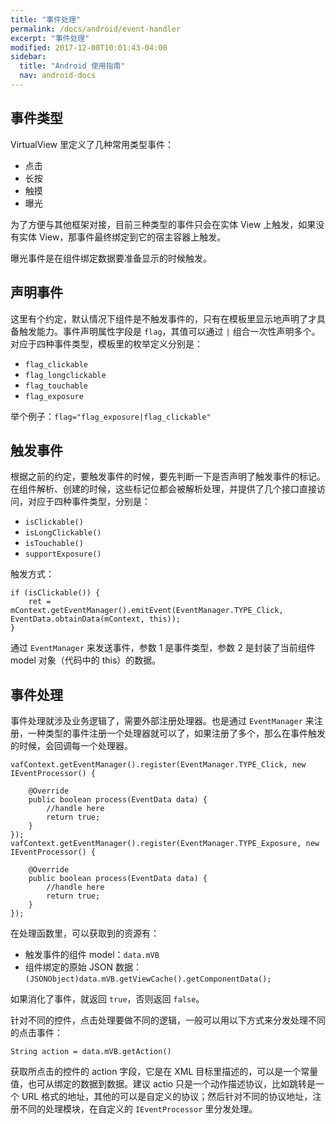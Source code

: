 ```yaml
---
title: "事件处理"
permalink: /docs/android/event-handler
excerpt: "事件处理"
modified: 2017-12-08T10:01:43-04:00
sidebar:
  title: "Android 使用指南"
  nav: android-docs
---
```


## 事件类型

VirtualView 里定义了几种常用类型事件：
+ 点击
+ 长按
+ 触摸
+ 曝光

为了方便与其他框架对接，目前三种类型的事件只会在实体 View 上触发，如果没有实体 View，那事件最终绑定到它的宿主容器上触发。

曝光事件是在组件绑定数据要准备显示的时候触发。

## 声明事件

这里有个约定，默认情况下组件是不触发事件的，只有在模板里显示地声明了才具备触发能力。事件声明属性字段是 `flag`，其值可以通过 `|` 组合一次性声明多个。对应于四种事件类型，模板里的枚举定义分别是：
+ `flag_clickable`
+ `flag_longclickable`
+ `flag_touchable`
+ `flag_exposure`

举个例子：`flag="flag_exposure|flag_clickable"`

## 触发事件

根据之前的约定，要触发事件的时候，要先判断一下是否声明了触发事件的标记。在组件解析、创建的时候，这些标记位都会被解析处理，并提供了几个接口直接访问，对应于四种事件类型，分别是：
+ `isClickable()`
+ `isLongClickable()`
+ `isTouchable()`
+ `supportExposure()`

触发方式：

```
if (isClickable()) {
	ret = mContext.getEventManager().emitEvent(EventManager.TYPE_Click, EventData.obtainData(mContext, this));
}
```

通过 `EventManager` 来发送事件，参数 1 是事件类型，参数 2 是封装了当前组件 model 对象（代码中的 this）的数据。

## 事件处理

事件处理就涉及业务逻辑了，需要外部注册处理器。也是通过 `EventManager` 来注册，一种类型的事件注册一个处理器就可以了，如果注册了多个，那么在事件触发的时候，会回调每一个处理器。

```
vafContext.getEventManager().register(EventManager.TYPE_Click, new IEventProcessor() {

    @Override
    public boolean process(EventData data) {
        //handle here
        return true;
    }
});
vafContext.getEventManager().register(EventManager.TYPE_Exposure, new IEventProcessor() {

    @Override
    public boolean process(EventData data) {
        //handle here
        return true;
    }
});
```

在处理函数里，可以获取到的资源有：

+ 触发事件的组件 model：`data.mVB`
+ 组件绑定的原始 JSON 数据：`(JSONObject)data.mVB.getViewCache().getComponentData();`

如果消化了事件，就返回 `true`，否则返回 `false`。

针对不同的控件，点击处理要做不同的逻辑，一般可以用以下方式来分发处理不同的点击事件：

`String action = data.mVB.getAction()`

获取所点击的控件的 action 字段，它是在 XML 目标里描述的，可以是一个常量值，也可从绑定的数据到数据。建议 actio 只是一个动作描述协议，比如跳转是一个 URL 格式的地址，其他的可以是自定义的协议；然后针对不同的协议地址，注册不同的处理模块，在自定义的 `IEventProcessor` 里分发处理。